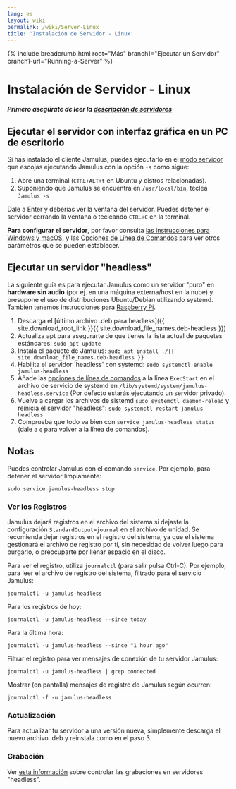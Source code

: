 ```yaml
---
lang: es
layout: wiki
permalink: /wiki/Server-Linux
title: 'Instalación de Servidor - Linux'
---
```


{% include breadcrumb.html root="Más" branch1="Ejecutar un Servidor" branch1-url="Running-a-Server" %}

# Instalación de Servidor - Linux

**_Primero asegúrate de leer la [descripción de servidores](Running-a-Server)_**


## Ejecutar el servidor con interfaz gráfica en un PC de escritorio

Si has instalado el cliente Jamulus, puedes ejecutarlo en el [modo servidor](Choosing-a-Server-Type) que escojas ejecutando Jamulus con la opción `-s` como sigue:

1. Abre una terminal (`CTRL+ALT+t` en Ubuntu y distros relacionadas).
1. Suponiendo que Jamulus se encuentra en `/usr/local/bin`, teclea `Jamulus -s`

Dale a Enter y deberías ver la ventana del servidor. Puedes detener el servidor cerrando la ventana o tecleando `CTRL+C` en la terminal.

**Para configurar el servidor**, por favor consulta [las instrucciones para Windows y macOS](Server-Win-Mac), y las [Opciones de Línea de Comandos](Command-Line-Options) para ver otros parámetros que se pueden establecer.

## Ejecutar un servidor "headless"

La siguiente guía es para ejecutar Jamulus como un servidor "puro" en **hardware sin audio** (por ej. en una máquina externa/host en la nube) y presupone el uso de distribuciones Ubuntu/Debian utilizando systemd. También tenemos instrucciones para [Raspberry Pi](Server-Rpi).

1. Descarga el [último archivo .deb para headless]({{ site.download_root_link }}{{ site.download_file_names.deb-headless }})
1. Actualiza apt para asegurarte de que tienes la lista actual de paquetes estándares: `sudo apt update`
1. Instala el paquete de Jamulus: `sudo apt install ./{{ site.download_file_names.deb-headless }}`
1. Habilita el servidor 'headless' con systemd: `sudo systemctl enable jamulus-headless`
1. Añade las [opciones de línea de comandos](Command-Line-Options) a la línea `ExecStart` en el archivo de servicio de systemd en `/lib/systemd/system/jamulus-headless.service` (Por defecto estarás ejecutando un servidor privado).
1. Vuelve a cargar los archivos de sistemd `sudo systemctl daemon-reload` y reinicia el servidor "headless": `sudo systemctl restart jamulus-headless`
1. Comprueba que todo va bien con `service jamulus-headless status` (dale a `q` para volver a la línea de comandos).

## Notas

Puedes controlar Jamulus con el comando `service`. Por ejemplo, para detener el servidor limpiamente:

`sudo service jamulus-headless stop`

### Ver los Registros

Jamulus dejará registros en el archivo del sistema si dejaste la configuración `StandardOutput=journal` en el archivo de unidad. Se recomienda dejar registros en el registro del sistema, ya que el sistema gestionará el archivo de registro por tí, sin necesidad de volver luego para purgarlo, o preocuparte por llenar espacio en el disco.

Para ver el registro, utiliza `journalctl` (para salir pulsa Ctrl-C). Por ejemplo, para leer el archivo de registro del sistema, filtrado para el servicio Jamulus:

`journalctl -u jamulus-headless`

Para los registros de hoy:

`journalctl -u jamulus-headless --since today`

Para la última hora:

`journalctl -u jamulus-headless --since "1 hour ago"`

Filtrar el registro para ver mensajes de conexión de tu servidor Jamulus:

`journalctl -u jamulus-headless | grep connected`

Mostrar (en pantalla) mensajes de registro de Jamulus según ocurren:

`journalctl -f -u jamulus-headless`

### Actualización

Para actualizar tu servidor a una versión nueva, simplemente descarga el nuevo archivo .deb y reinstala como en el paso 3.

### Grabación

Ver [esta información](/wiki/Tips-Tricks-More#controlar-grabaciones-en-servidores-linux-headless) sobre controlar las grabaciones en servidores "headless".
